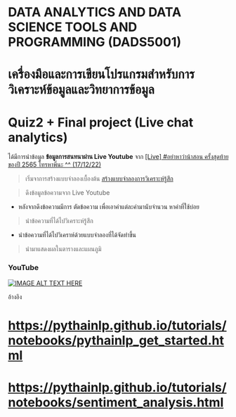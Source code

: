 # DATA ANALYTICS AND DATA SCIENCE TOOLS AND PROGRAMMING (DADS5001)
# เครื่องมือและการเขียนโปรแกรมสำหรับการวิเคราะห์ข้อมูลและวิทยาการข้อมูล

# Quiz2 + Final project (Live chat analytics)

ได้มีการนำข้อมูล **ข้อมูลการสนทนาผ่าน Live Youtube** จาก 
[[Live] #อย่าหาว่าน้าสอน ครั้งสุดท้ายของปี 2565 โทรหาพี่นะ ^^ (17/12/22)](https://www.youtube.com/watch?v=wRaGJufvhfs)

> เริ่มจาการสร้างแบบจำลองเบื้องต้น
[สร้างแบบจำลองการวิเคราะห์รู้สึก](https://karnyong.medium.com/%E0%B9%80%E0%B8%82%E0%B8%B5%E0%B8%A2%E0%B8%99-python-%E0%B8%AA%E0%B8%A3%E0%B9%89%E0%B8%B2%E0%B8%87%E0%B9%81%E0%B8%9A%E0%B8%9A%E0%B8%88%E0%B8%B3%E0%B8%A5%E0%B8%AD%E0%B8%87%E0%B8%81%E0%B8%B2%E0%B8%A3%E0%B8%A7%E0%B8%B4%E0%B9%80%E0%B8%84%E0%B8%A3%E0%B8%B2%E0%B8%B0%E0%B8%AB%E0%B9%8C%E0%B8%A3%E0%B8%B9%E0%B9%89%E0%B8%AA%E0%B8%B6%E0%B8%81-sentiment-analysis-%E0%B8%AA%E0%B8%B3%E0%B8%AB%E0%B8%A3%E0%B8%B1%E0%B8%9A%E0%B8%A0%E0%B8%B2%E0%B8%A9%E0%B8%B2%E0%B9%84%E0%B8%97%E0%B8%A2-cdb43de08e9a)

> ดึงข้อมูลข้อความจาก Live Youtube
 - หลังจากดึงข้อความมีการ ตัดข้อความ เพื่อเอาคำแต่ละคำมานับจำนวน หาคำที่ใช้บ่อย

> นำข้อความที่ได้ไปวิเคราะห์รู้สึก
 - นำข้อความที่ได้ไปวิเคราห์ด้วยแบบจำลองที่ได้จัดทำขึ้น

> นำมาแสดงผลในตารางและแผนภูมิ

### YouTube
[![IMAGE ALT TEXT HERE](https://img.youtube.com/vi/sUVw-4G6K4Q/0.jpg)](https://www.youtube.com/watch?v=sUVw-4G6K4Q)

อ้างอิง
# https://pythainlp.github.io/tutorials/notebooks/pythainlp_get_started.html
# https://pythainlp.github.io/tutorials/notebooks/sentiment_analysis.html
